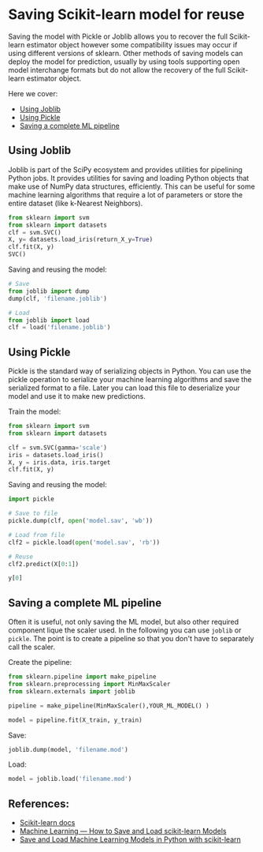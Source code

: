 # Saving Scikit-learn model for reuse

Saving the model with Pickle or Joblib allows you to recover the full Scikit-learn estimator object however some compatibility issues may occur if using different versions of sklearn. Other methods of saving models can deploy the model for prediction, usually by using tools supporting open model interchange formats but do not allow the recovery of the full Scikit-learn estimator object.

Here we cover:

- [Using Joblib](#using-joblib)
- [Using Pickle](#using-pickle)
- [Saving a complete ML pipeline](#saving-a-complete-ml-pipeline)


## Using Joblib

Joblib is part of the SciPy ecosystem and provides utilities for pipelining Python jobs. It provides utilities for saving and loading Python objects that make use of NumPy data structures, efficiently. This can be useful for some machine learning algorithms that require a lot of parameters or store the entire dataset (like k-Nearest Neighbors).

```python
from sklearn import svm
from sklearn import datasets
clf = svm.SVC()
X, y= datasets.load_iris(return_X_y=True)
clf.fit(X, y)
SVC()
```

Saving and reusing the model: 
```python
# Save
from joblib import dump
dump(clf, 'filename.joblib') 

# Load
from joblib import load
clf = load('filename.joblib') 
```


## Using Pickle

Pickle is the standard way of serializing objects in Python. You can use the pickle operation to serialize your machine learning algorithms and save the serialized format to a file. Later you can load this file to deserialize your model and use it to make new predictions.

Train the model:

```python
from sklearn import svm
from sklearn import datasets

clf = svm.SVC(gamma='scale')
iris = datasets.load_iris()
X, y = iris.data, iris.target
clf.fit(X, y)  
```

Saving and reusing the model: 

```python
import pickle

# Save to file
pickle.dump(clf, open('model.sav', 'wb'))

# Load from file
clf2 = pickle.load(open('model.sav', 'rb'))

# Reuse
clf2.predict(X[0:1])

y[0]
```

## Saving a complete ML pipeline

Often it is useful, not only saving the ML model, but also other required component lique the scaler used. In the following you can use `joblib` or `pickle`. The point is to create a pipeline so that you don't have to separately call the scaler.

Create the pipeline:
```python
from sklearn.pipeline import make_pipeline
from sklearn.preprocessing import MinMaxScaler
from sklearn.externals import joblib

pipeline = make_pipeline(MinMaxScaler(),YOUR_ML_MODEL() )

model = pipeline.fit(X_train, y_train)
```

Save:
```python
joblib.dump(model, 'filename.mod') 
```

Load:
```python
model = joblib.load('filename.mod')
```


## References:
- [Scikit-learn docs](https://scikit-learn.org/stable/modules/model_persistence.html)
- [Machine Learning — How to Save and Load scikit-learn Models](https://medium.com/datadriveninvestor/machine-learning-how-to-save-and-load-scikit-learn-models-d7b99bc32c27)
- [Save and Load Machine Learning Models in Python with scikit-learn](https://machinelearningmastery.com/save-load-machine-learning-models-python-scikit-learn/)
